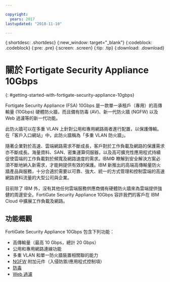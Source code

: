 ```yaml
---

copyright:
  years: 2017
lastupdated: "2018-11-10"

---
```


{:shortdesc: .shortdesc}
{:new_window: target="_blank"}
{:codeblock: .codeblock}
{:pre: .pre}
{:screen: .screen}
{:tip: .tip}
{:download: .download}

# 關於 Fortigate Security Appliance 10Gbps
{: #getting-started-with-fortigate-security-appliance-10gbps}

Fortigate Security Appliance (FSA) 10Gbps 是一款單一承租戶（專用）的高傳輸量 (10Gbps) 硬體防火牆，而且備有防毒 (AV)、新一代防火牆 (NGFW) 以及 Web 過濾等的新一代功能。

此防火牆可以在多重 VLAN 上針對公用和專用網路兩者進行配置，以保護傳輸。在「客戶入口網站」中，此防火牆稱為「多重 VLAN 防火牆」。

隨著企業對於高速、雲端網路需求不斷成長，客戶對於工作負載及網路的保護需求亦不斷成長。海量資料、SAN、密集運算伺服器，以及高可擴充性應用程式持續促使雲端的工作負載對於頻寬及網路速度的需求。IBM© 瞭解到安全解決方案必須不斷地納入新需求，才能夠提供有效的保護。IBM 新推出的高端高傳輸量防火牆產品與服務，十分合適於需要以可靠、強大、統一的方式管理和控制雲端的高速網路資料流量的大型公司與企業。

目前除了 IBM 外，沒有其他任何雲端服務供應商備有硬體防火牆來為雲端提供強健的周邊安全。FortiGate Security Appliance 10Gbps 容許我們的客戶在 IBM Cloud 中擴展工作負載及網路。

## 功能概觀

FortiGate Security Appliance 10Gbps 包含下列功能：

* 高傳輸量（最高 10 Gbps，總計 20 Gbps）
* 公用和專用網路連線功能
* 多重 VLAN 和單一防火牆裝置相關聯的能力
* [NGFW](/docs/infrastructure/fortigate-10g?topic=fortigate-10g-fortiguard-firewall-addons) 附加元件（入侵防禦/應用程式控制項）
* [防毒](/docs/infrastructure/fortigate-10g?topic=fortigate-10g-fortiguard-firewall-addons)
* [Web 過濾](/docs/infrastructure/fortigate-10g?topic=fortigate-10g-fortiguard-firewall-addons)
